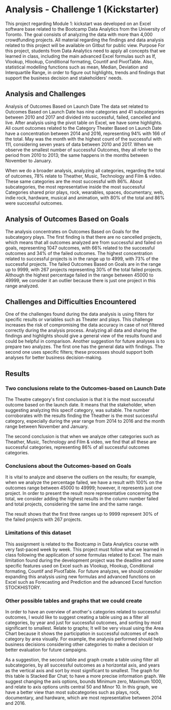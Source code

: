 # Analysis - Challenge 1 (Kickstarter)

This project regarding Module 1: kickstart was developed on an Excel software base related to the Bootcamp Data Analytics from the University of Toronto. The goal consists of analyzing the data with more than 4,000 crowdfunding projects. All material regarding the findings and data analysis related to this project will be available on Gitbut for public view.
Purpose
For this project, students from Data Analytics need to apply all concepts that we learned in class, including the main advanced Excel formulas such as  If, Vlookup, Hlookup, Conditional formating, Countif and PivotTable. Also, statistical modelling functions such as mean, Median, Deviation and Interquartile Range, in order to figure out highlights, trends and findings that support the business decision and stakeholders' needs. 

## Analysis and Challenges

Analysis of Outcomes Based on Launch Date
The data set related to Outcomes Based on Launch Date has nine categories and 41 subcategories between 2010 and 2017 and divided into successful, failed, cancelled and live. After analysis using the pivot table on Excel, we have some highlights. All count outcomes related to the Category Theater Based on Launch Date have a concentration between 2014 and 2016, representing 94% with 166 of the total. May was the month with the highest count of the successful with 111, considering seven years of data between 2010 and 2017. When we observe the smallest number of successful Outcomes, they all refer to the period from 2010 to 2013; the same happens in the months between November to January.

When we do a broader analysis, analyzing all categories, regarding the total of outcomes, 78% relate to Theather, Music, Technology and Film & video. These same categories are the most successful with 86%. About subcategories, the most representative inside the most successful Categories shared prior plays, rock, wearables, spaces, documentary, web, indie rock, hardware, musical and animation, with 80% of the total and 86% were successful outcomes.

## Analysis of Outcomes Based on Goals
The analysis concentrates on Outcomes Based on Goals for the subcategory plays. The first finding is that there are no cancelled projects, which means that all outcomes analyzed are from successful and failed on goals, representing 1047 outcomes, with 66% related to the successful outcomes and 34% of the failed outcomes. The highest concentration related to successful projects is in the range up to 4999, with 73% of the successful projects. The failed Outcomes Based on Goals are in the range up to 9999, with 267 projects representing 30% of the total failed projects. Although the highest percentage failed in the range between 45000 to 49999, we consider it an outlier because there is just one project in this range analyzed.

## Challenges and Difficulties Encountered
One of the challenges found during the data analysis is using filters for specific results or variables such as Theater and plays. This challenge increases the risk of compromising the data accuracy in case of not filtered correctly during the analysis process. Analyzing all data and sharing the findings and highlights should give a general view of the results found and could be helpful in comparison. Another suggestion for future analyses is to prepare two analyzes. The first one has the general data with findings. The second one uses specific filters; these processes should support both analyses for better business decision-making.

## Results
### Two conclusions relate to the Outcomes-based on Launch Date

The Theatre category's first conclusion is that it is the most successful outcome based on the launch date. It means that the stakeholder, when suggesting analyzing this specif category, was suitable. The number corroborates with the results finding the Theather is the most successful category, especially during the year range from 2014 to 2016 and the month range between November and January.

The second conclusion is that when we analyze other categories such as Theather, Music, Technology and Film & video, we find that all these are successful categories, representing 86% of all successful outcomes categories.

### Conclusions about the Outcomes-based on Goals
It is vital to analyze and observe the outliers on the results; for example, when we analyze the percentage failed, we have a result with 100% on the outcomes range between 45000 to 49999; however, it represents just one project. In order to present the result more representative concerning the total, we consider adding the highest results in the column number failed and total projects, considering the same line and the same range.

The result shows that the first three ranges up to 9999 represent 30% of the failed projects with 267 projects.

### Limitations of this dataset
This assignment is related to the Bootcamp in Data Analytics course with very fast-paced week by week. This project must follow what we learned in class following the application of some formulas related to Excel. The main limitation found during the development project was the deadline and some specific features used on Excel such as Vlookup, Hlookup, Conditional formating, Countif and PivotTable. For future analyzes, we should consider expanding this analysis using new formulas and advanced functions on Excel such as Forecasting and Prediction and the advanced Excel function STOCKHISTORY.

###	Other possible tables and graphs that we could create 

In order to have an overview of another's categories related to successful outcomes, I would like to suggest creating a table using as a filter all categories, by year and just for successful outcomes, and sorting by most significant to smallest. Relate to graphs; It will be very visual using the Area Chart because it shows the participation in successful outcomes of each category by area visually. For example, the analysis performed should help business decisions considering other categories to make a decision or better evaluation for future campaigns.

As a suggestion, the second table and graph create a table using filter all subcategories, by all successful outcomes as a horizontal axis, and years as the vertical axis and sort by most significant to smallest. The graph for this table is Stacked Bar Chat; to have a more precise information graph. We suggest changing the axis options, bounds Minimum zero, Maximum 1000, and relate to axis options units central 50 and Minor 10. In this graph, we have a better view than most subcategories such as plays, rock, documentary, and hardware, which are most representative between 2014 and 2016.
